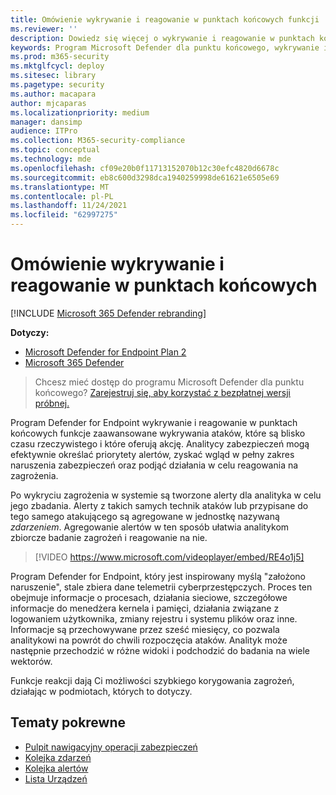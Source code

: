 ```yaml
---
title: Omówienie wykrywanie i reagowanie w punktach końcowych funkcji
ms.reviewer: ''
description: Dowiedz się więcej o wykrywanie i reagowanie w punktach końcowych programu Microsoft Defender dla punktu końcowego
keywords: Program Microsoft Defender dla punktu końcowego, wykrywanie i reagowanie w punktach końcowych, odpowiedzi, wykrywania,ity, ochrony
ms.prod: m365-security
ms.mktglfcycl: deploy
ms.sitesec: library
ms.pagetype: security
ms.author: macapara
author: mjcaparas
ms.localizationpriority: medium
manager: dansimp
audience: ITPro
ms.collection: M365-security-compliance
ms.topic: conceptual
ms.technology: mde
ms.openlocfilehash: cf09e20b0f11713152070b12c30efc4820d6678c
ms.sourcegitcommit: eb8c600d3298dca1940259998de61621e6505e69
ms.translationtype: MT
ms.contentlocale: pl-PL
ms.lasthandoff: 11/24/2021
ms.locfileid: "62997275"
---
```

# <a name="overview-of-endpoint-detection-and-response"></a>Omówienie wykrywanie i reagowanie w punktach końcowych

[!INCLUDE [Microsoft 365 Defender rebranding](../../includes/microsoft-defender.md)]


**Dotyczy:**
- [Microsoft Defender for Endpoint Plan 2](https://go.microsoft.com/fwlink/p/?linkid=2154037)
- [Microsoft 365 Defender](https://go.microsoft.com/fwlink/?linkid=2118804)

> Chcesz mieć dostęp do programu Microsoft Defender dla punktu końcowego? [Zarejestruj się, aby korzystać z bezpłatnej wersji próbnej.](https://signup.microsoft.com/create-account/signup?products=7f379fee-c4f9-4278-b0a1-e4c8c2fcdf7e&ru=https://aka.ms/MDEp2OpenTrial?ocid=docs-wdatp-exposedapis-abovefoldlink)

Program Defender for Endpoint wykrywanie i reagowanie w punktach końcowych funkcje zaawansowane wykrywania ataków, które są blisko czasu rzeczywistego i które oferują akcję. Analitycy zabezpieczeń mogą efektywnie określać priorytety alertów, zyskać wgląd w pełny zakres naruszenia zabezpieczeń oraz podjąć działania w celu reagowania na zagrożenia.

Po wykryciu zagrożenia w systemie są tworzone alerty dla analityka w celu jego zbadania. Alerty z takich samych technik ataków lub przypisane do tego samego atakującego są agregowane w jednostkę nazywaną _zdarzeniem_. Agregowanie alertów w ten sposób ułatwia analitykom zbiorcze badanie zagrożeń i reagowanie na nie.

> [!VIDEO https://www.microsoft.com/videoplayer/embed/RE4o1j5]

Program Defender for Endpoint, który jest inspirowany myślą "założono naruszenie", stale zbiera dane telemetrii cyberprzestępczych. Proces ten obejmuje informacje o procesach, działania sieciowe, szczegółowe informacje do menedżera kernela i pamięci, działania związane z logowaniem użytkownika, zmiany rejestru i systemu plików oraz inne. Informacje są przechowywane przez sześć miesięcy, co pozwala analitykowi na powrót do chwili rozpoczęcia ataków. Analityk może następnie przechodzić w różne widoki i podchodzić do badania na wiele wektorów.

Funkcje reakcji dają Ci możliwości szybkiego korygowania zagrożeń, działając w podmiotach, których to dotyczy.

## <a name="related-topics"></a>Tematy pokrewne

- [Pulpit nawigacyjny operacji zabezpieczeń](security-operations-dashboard.md)
- [Kolejka zdarzeń](view-incidents-queue.md)
- [Kolejka alertów](alerts-queue.md)
- [Lista Urządzeń](machines-view-overview.md)
